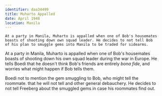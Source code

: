 ```yaml
---
identifier: daa34499
title: Muharto Appalled
date: April 1948 
location: Manila
---
```


``` synopsis
At a party in Manila, Muharto is appalled when one of Bob's housemates
boasts of shooting down own squad leader. He decides to not tell Bob of his plan to smuggle gems into Manila to be traded for sidearms. 
```

At a party in Manila, Muharto is appalled when one of Bob's housemates
boasts of shooting down his own squad leader during the war in Europe.
He tells Boedi that he doesn't think Bob's friends are entirely *bona
fide*, and worries what might happen if Bob tells them.

Boedi not to mention the gem smuggling to Bob, who might tell the
roommate. that he will not tell and other general debauchery. He decides
to not tell Freeberg about the smuggled gems in case his roommates find
out.
